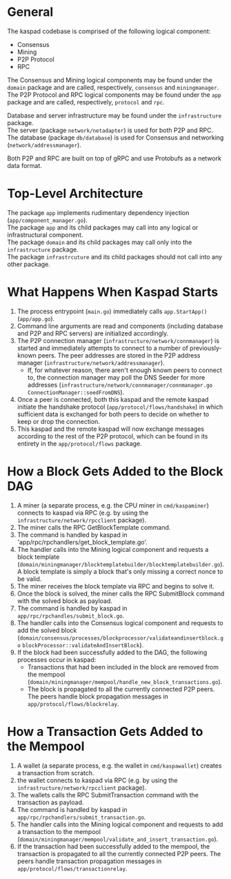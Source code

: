 General
=======

The kaspad codebase is comprised of the following logical component:
* Consensus
* Mining
* P2P Protocol
* RPC

The Consensus and Mining logical components may be found under the `domain` package and are called, respectively, `consensus` and `miningmanager`.\
The P2P Protocol and RPC logical components may be found under the `app` package and are called, respectively, `protocol` and `rpc`.

Database and server infrastructure may be found under the `infrastructure` package.\
The server (package `network/netadapter`) is used for both P2P and RPC.\
The database (package `db/database`) is used for Consensus and networking (`network/addressmanager`).

Both P2P and RPC are built on top of gRPC and use Protobufs as a network data format.


Top-Level Architecture
======================

The package `app` implements rudimentary dependency injection (`app/component_manager.go`).\
The package `app` and its child packages may call into any logical or infrastructural component.\
The package `domain` and its child packages may call only into the `infrastructure` package.\
The package `infrastrcuture` and its child packages should not call into any other package.


What Happens When Kaspad Starts
===============================

1. The process entrypoint (`main.go`) immediately calls `app.StartApp()` (`app/app.go`).
2. Command line arguments are read and components (including database and P2P and RPC servers) are initialized accordingly.
3. The P2P connection manager (`infrastructure/network/connmanager`) is started and immediately attempts to connect to a number of previously-known peers. The peer addresses are stored in the P2P address manager (`infrastructure/network/addressmanager`).
   * If, for whatever reason, there aren't enough known peers to connect to, the connection manager may poll the DNS Seeder for more addresses (`infrastructure/network/connmanager/connmanager.go` `ConnectionManager::seedFromDNS`).
4. Once a peer is connected, both this kaspad and the remote kaspad initiate the handshake protocol (`app/protocol/flows/handshake`) in which sufficient data is exchanged for both peers to decide on whether to keep or drop the connection.
5. This kaspad and the remote kaspad will now exchange messages according to the rest of the P2P protocol, which can be found in its entirety in the `app/protocol/flows` package.


How a Block Gets Added to the Block DAG
=======================================

1. A miner (a separate process, e.g. the CPU miner in `cmd/kaspaminer`) connects to kaspad via RPC (e.g. by using the `infrastructure/network/rpcclient` package).
2. The miner calls the RPC GetBlockTemplate command.
3. The command is handled by kaspad in 'app/rpc/rpchandlers/get_block_template.go'.
4. The handler calls into the Mining logical component and requests a block template (`domain/miningmanager/blocktemplatebuilder/blocktemplatebuilder.go`). A block template is simply a block that's only missing a correct nonce to be valid.
5. The miner receives the block template via RPC and begins to solve it.
6. Once the block is solved, the miner calls the RPC SubmitBlock command with the solved block as payload.
7. The command is handled by kaspad in `app/rpc/rpchandles/submit_block.go`.
8. The handler calls into the Consensus logical component and requests to add the solved block (`domain/consensus/processes/blockprocessor/validateandinsertblock.go` `blockProcessor::validateAndInsertBlock`).
9. If the block had been successfully added to the DAG, the following processes occur in kaspad:
    * Transactions that had been included in the block are removed from the mempool (`domain/miningmanager/mempool/handle_new_block_transactions.go`).
    * The block is propagated to all the currently connected P2P peers. The peers handle block propagation messages in `app/protocol/flows/blockrelay`.


How a Transaction Gets Added to the Mempool
===========================================

1. A wallet (a separate process, e.g. the wallet in `cmd/kaspawallet`) creates a transaction from scratch.
2. the wallet connects to kaspad via RPC (e.g. by using the `infrastructure/network/rpcclient` package).
3. The wallets calls the RPC SubmitTransaction command with the transaction as payload.
4. The command is handled by kaspad in `app/rpc/rpchandlers/submit_transaction.go`.
5. The handler calls into the Mining logical component and requests to add a transaction to the mempool (`domain/miningmanager/mempool/validate_and_insert_transaction.go`).
6. If the transaction had been successfully added to the mempool, the transaction is propagated to all the currently connected P2P peers. The peers handle transaction propagation messages in `app/protocol/flows/transactionrelay`.
